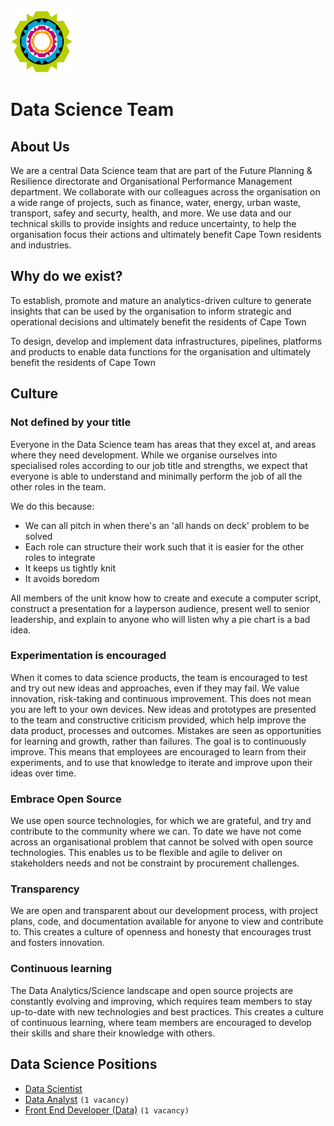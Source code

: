 <img src="img/city_emblem.png" alt="City Logo" width="100" height="100"/>

# Data Science Team

## About Us

We are a central Data Science team that are part of the Future Planning & Resilience directorate and Organisational Performance Management department.  We collaborate with our colleagues across the organisation on a wide range of projects, such as finance, water, energy, urban waste, transport, safey and securty, health, and more.  We use data and our technical skills to provide insights and reduce uncertainty, to help the organisation focus their actions and ultimately benefit Cape Town residents and industries.    

## Why do we exist?

To establish, promote and mature an analytics-driven culture to generate insights that can be used by the organisation to inform strategic and operational decisions and ultimately benefit the residents of Cape Town

To design, develop and implement data infrastructures, pipelines, platforms and products to enable data functions for the organisation and ultimately benefit the residents of Cape Town

## Culture

### Not defined by your title

Everyone in the Data Science team has areas that they excel at, and areas where they need development. While we organise ourselves into specialised roles according to our job title and strengths, we expect that everyone is able to understand and minimally perform the job of all the other roles in the team.

We do this because:

* We can all pitch in when there's an 'all hands on deck' problem to be solved
* Each role can structure their work such that it is easier for the other roles to integrate
* It keeps us tightly knit
* It avoids boredom

All members of the unit know how to create and execute a computer script, construct a presentation for a layperson audience, present well to senior leadership, and explain to anyone who will listen why a pie chart is a bad idea.

### Experimentation is encouraged

When it comes to data science products, the team is encouraged to test and try out new ideas and approaches, even if they may fail. We value innovation, risk-taking and continuous improvement.  This does not mean you are left to your own devices.  New ideas and prototypes are presented to the team and constructive criticism provided, which help improve the data product, processes and outcomes.  Mistakes are seen as opportunities for learning and growth, rather than  failures.  The goal is to continuously improve. This means that employees are encouraged to learn from their experiments, and to use that knowledge to iterate and improve upon their ideas over time.

### Embrace Open Source

We use open source technologies, for which we are grateful, and try and contribute to the community where we can.  To date we have not come across an organisational problem that cannot be solved with open source technologies.   This enables us to be flexible and agile to deliver on stakeholders needs and not be constraint by procurement challenges.

### Transparency

We are open and transparent about our development process, with project plans, code, and documentation available for anyone to view and contribute to. This creates a culture of openness and honesty that encourages trust and fosters innovation.

### Continuous learning

The Data Analytics/Science landscape and open source projects are constantly evolving and improving, which requires team members to stay up-to-date with new technologies and best practices. This creates a culture of continuous learning, where team members are encouraged to develop their skills and share their knowledge with others.

## Data Science Positions

* [Data Scientist](https://github.com/cityofcapetown/ds_team/blob/main/docs/data_scientist.md)
* [Data Analyst](https://github.com/cityofcapetown/ds_team/blob/main/docs/data_analyst.md) ```(1 vacancy)```
* [Front End Developer (Data)](https://github.com/cityofcapetown/ds_team/blob/main/docs/data_visualisation_engineer.md) ```(1 vacancy)```









